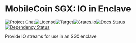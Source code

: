 # MobileCoin SGX: IO in Enclave

[![Project Chat][chat-image]][chat-link]<!--
-->![License][license-image]<!--
-->![Target][target-image]<!--
-->[![Crates.io][crate-image]][crate-link]<!--
-->[![Docs Status][docs-image]][docs-link]<!--
-->[![Dependency Status][deps-image]][deps-link]

Provide IO streams for use in an SGX enclave

[chat-image]: https://img.shields.io/discord/844353360348971068?style=flat-square
[chat-link]: https://mobilecoin.chat
[license-image]: https://img.shields.io/crates/l/mc-sgx-io?style=flat-square
[target-image]: https://img.shields.io/badge/target-sgx-red?style=flat-square
[crate-image]: https://img.shields.io/crates/v/mc-sgx-io.svg?style=flat-square
[crate-link]: https://crates.io/crates/mc-sgx-io
[docs-image]: https://img.shields.io/docsrs/mc-sgx-io?style=flat-square
[docs-link]: https://docs.rs/crate/mc-sgx-io
[deps-image]: https://deps.rs/crate/mc-sgx-io/0.1.0/status.svg?style=flat-square
[deps-link]: https://deps.rs/crate/mc-sgx-io/0.1.0
